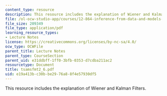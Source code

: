 ```yaml
---
content_type: resource
description: This resource includes the explanation of Wiener and Kalman Filters.
file: /ol-ocw-studio-app/courses/12-864-inference-from-data-and-models-spring-2005/e19a413bc30bbe2976a88f4e57930df5_tsamsfmt2_6.pdf
file_size: 209349
file_type: application/pdf
learning_resource_types:
- Lecture Notes
license: https://creativecommons.org/licenses/by-nc-sa/4.0/
ocw_type: OCWFile
parent_title: Lecture Notes
parent_type: CourseSection
parent_uid: e31ddbff-1ff0-3bfb-0353-d7cdba211ac2
resourcetype: Document
title: tsamsfmt2_6.pdf
uid: e19a413b-c30b-be29-76a8-8f4e57930df5
---
```

This resource includes the explanation of Wiener and Kalman Filters.